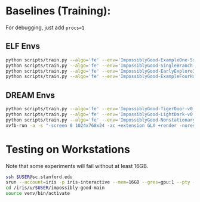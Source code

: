 # Baselines (Training):

For debugging, just add `procs=1`

## ELF Envs
```bash
python scripts/train.py --algo='fe' --env='ImpossiblyGood-ExampleOne-5x5-v0' --render --eval-episodes=10
python scripts/train.py --algo='fe' --env='ImpossiblyGood-SingleBranch-v0' --render --eval-episodes=10
python scripts/train.py --algo='fe' --env='ImpossiblyGood-EarlyExplore3-v0' --render --eval-episodes=10
python scripts/train.py --algo='fe' --env='ImpossiblyGood-ExampleFourHard-9x9-v0' --render --eval-episodes=10
```

## DREAM Envs
```bash
python scripts/train.py --algo='fe' --env='ImpossiblyGood-TigerDoor-v0' --render --eval-episodes=10 
python scripts/train.py --algo='fe' --env='ImpossiblyGood-LightDark-v0' --render --eval-episodes=10
python scripts/train.py --algo='fe' --env='ImpossiblyGood-NonstationaryMap-v0' --render --eval-episodes=10
xvfb-run -a -s "-screen 0 1024x768x24 -ac +extension GLX +render -noreset" python scripts/train.py --algo='fe' --env='ImpossiblyGood-Construction-v0' --render --eval-episodes=10
```

# Testing on Workstations

Note that some experiments will fail without at least 16GB.
```bash
ssh $USER@sc.stanford.edu
srun --account=iris -p iris-interactive --mem=16GB --gres=gpu:1 --pty --exclude=iris5,iris6,iris7 bash
cd /iris/u/$USER/impossibly-good-main
source venv/bin/activate
```